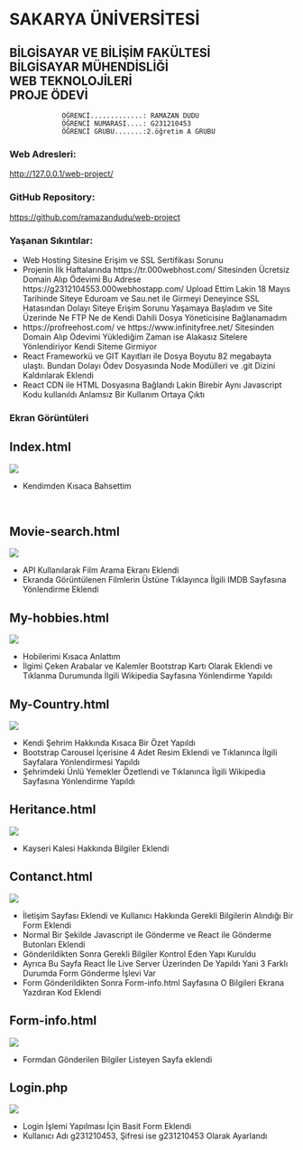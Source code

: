 #        			      SAKARYA ÜNİVERSİTESİ							 
##			          BİLGİSAYAR VE BİLİŞİM FAKÜLTESİ <br> BİLGİSAYAR MÜHENDİSLİĞİ <br> WEB TEKNOLOJİLERİ <br> PROJE ÖDEVİ						
				 ÖĞRENCİ.............: RAMAZAN DUDU			
				 ÖĞRENCİ NUMARASI....: G231210453				
				 ÖĞRENCİ GRUBU.......:2.öğretim A GRUBU					

### Web Adresleri:
http://127.0.0.1/web-project/
<br>

### GitHub Repository:

https://github.com/ramazandudu/web-project

### Yaşanan Sıkıntılar:

<ul>
    <li>Web Hosting Sitesine Erişim ve SSL Sertifikası Sorunu</li>
	<li>Projenin İlk Haftalarında  https://tr.000webhost.com/ Sitesinden Ücretsiz Domain Alıp Ödevimi Bu Adrese https://g2312104553.000webhostapp.com/ Upload Ettim Lakin 18 Mayıs Tarihinde Siteye Eduroam ve Sau.net ile Girmeyi Deneyince SSL Hatasından Dolayı Siteye Erişim Sorunu Yaşamaya Başladım ve Site Üzerinde Ne FTP Ne de Kendi Dahili Dosya Yöneticisine Bağlanamadım</li>
	<li>https://profreehost.com/ ve https://www.infinityfree.net/ Sitesinden Domain Alıp Ödevimi Yüklediğim Zaman ise Alakasız Sitelere Yönlendiriyor Kendi Siteme Girmiyor</li>
    <li>React Frameworkü ve GIT Kayıtları ile Dosya Boyutu 82 megabayta ulaştı. Bundan Dolayı Ödev Dosyasında Node Modülleri ve .git Dizini Kaldırılarak Eklendi</li>
	<li>React CDN ile HTML Dosyasına Bağlandı Lakin Birebir Aynı Javascript Kodu kullanıldı Anlamsız Bir Kullanım Ortaya Çıktı</li>
</ul>

### Ekran Görüntüleri
## Index.html
<img src="readme-res/index.png">
<ul>
	<li>Kendimden Kısaca Bahsettim</li>
</ul>
<br>

## Movie-search.html
<img src="readme-res/movie-search.png">
<br>
<ul>
	<li>API Kullanılarak Film Arama Ekranı Eklendi</li>
	<li>Ekranda Görüntülenen Filmlerin Üstüne Tıklayınca İlgili IMDB Sayfasına Yönlendirme Eklendi</li>
</ul>

## My-hobbies.html
<img src="readme-res/my-hobbies.png">
<br>
<ul>
	<li>Hobilerimi Kısaca Anlattım</li>
	<li>İlgimi Çeken Arabalar ve Kalemler Bootstrap Kartı Olarak Eklendi ve Tıklanma Durumunda İlgili Wikipedia Sayfasına Yönlendirme Yapıldı</li>
</ul>

## My-Country.html
<img src="readme-res/my-country.png">
<br>
<ul>
	<li>Kendi Şehrim Hakkında Kısaca Bir Özet Yapıldı</li>
	<li>Bootstrap Carousel İçerisine 4 Adet Resim Eklendi ve Tıklanınca İlgili Sayfalara Yönlendirmesi Yapıldı</li>
	<li>Şehrimdeki Ünlü Yemekler Özetlendi ve Tıklanınca İlgili Wikipedia Sayfasına Yönlendirme Yapıldı</li>
</ul>

## Heritance.html
<img src="readme-res/heritance.png">
<br>
<ul>
	<li>Kayseri Kalesi Hakkında Bilgiler Eklendi</li>
</ul>

## Contanct.html
<img src="readme-res/contact.png">
<br>
<ul>
	<li>İletişim Sayfası Eklendi ve Kullanıcı Hakkında Gerekli Bilgilerin Alındığı Bir Form Eklendi</li>
	<li>Normal Bir Şekilde Javascript ile Gönderme ve React ile Gönderme Butonları Eklendi</li>
	<li>Gönderildikten Sonra Gerekli Bilgiler Kontrol Eden Yapı Kuruldu</li>
	<li>Ayrıca Bu Sayfa React İle Live Server Üzerinden De Yapıldı Yani 3 Farklı Durumda Form Gönderme İşlevi Var</li>
	<li>Form Gönderildikten Sonra Form-info.html Sayfasına O Bilgileri Ekrana Yazdıran Kod Eklendi</li>
</ul>

## Form-info.html
<img src="readme-res/form-info.png">
<br>
<ul>
	<li>Formdan Gönderilen Bilgiler Listeyen Sayfa eklendi</li>
</ul>

## Login.php
<img src="readme-res/login.png">
<br>
<ul>
	<li>Login İşlemi Yapılması İçin Basit Form Eklendi</li>
	<li>Kullanıcı Adı g231210453, Şifresi ise g231210453 Olarak Ayarlandı</li>
</ul>
